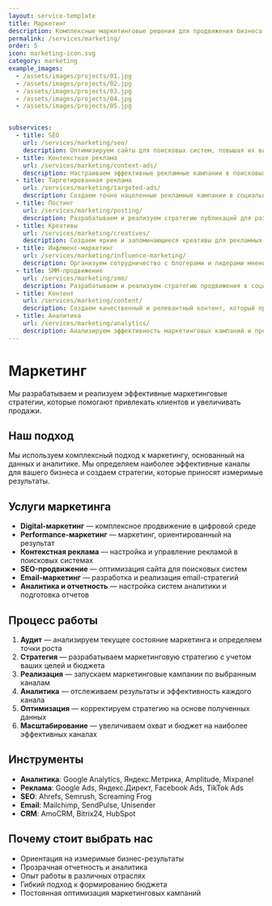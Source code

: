 ```yaml
---
layout: service-template
title: Маркетинг
description: Комплексные маркетинговые решения для продвижения бизнеса
permalink: /services/marketing/
order: 5
icon: marketing-icon.svg
category: marketing
example_images:
  - /assets/images/projects/01.jpg
  - /assets/images/projects/02.jpg
  - /assets/images/projects/03.jpg
  - /assets/images/projects/04.jpg
  - /assets/images/projects/05.jpg


subservices:
  - title: SEO
    url: /services/marketing/seo/
    description: Оптимизируем сайты для поисковых систем, повышая их видимость и привлекая целевой трафик.
  - title: Контекстная реклама
    url: /services/marketing/context-ads/
    description: Настраиваем эффективные рекламные кампании в поисковых системах для привлечения целевой аудитории.
  - title: Таргетированная реклама
    url: /services/marketing/targeted-ads/
    description: Создаем точно нацеленные рекламные кампании в социальных сетях и на других платформах.
  - title: Постинг
    url: /services/marketing/posting/
    description: Разрабатываем и реализуем стратегию публикаций для различных платформ и социальных сетей.
  - title: Креативы
    url: /services/marketing/creatives/
    description: Создаем яркие и запоминающиеся креативы для рекламных кампаний и социальных сетей.
  - title: Инфлюенс-маркетинг
    url: /services/marketing/influence-marketing/
    description: Организуем сотрудничество с блогерами и лидерами мнений для продвижения вашего бренда.
  - title: SMM-продвижение
    url: /services/marketing/smm/
    description: Разрабатываем и реализуем стратегию продвижения в социальных сетях, увеличивая вовлеченность и лояльность аудитории.
  - title: Контент
    url: /services/marketing/content/
    description: Создаем качественный и релевантный контент, который привлекает и удерживает вашу целевую аудиторию.
  - title: Аналитика
    url: /services/marketing/analytics/
    description: Анализируем эффективность маркетинговых кампаний и предоставляем рекомендации по их оптимизации.
---
```


# Маркетинг

Мы разрабатываем и реализуем эффективные маркетинговые стратегии, которые помогают привлекать клиентов и увеличивать продажи.

## Наш подход

Мы используем комплексный подход к маркетингу, основанный на данных и аналитике. Мы определяем наиболее эффективные каналы для вашего бизнеса и создаем стратегии, которые приносят измеримые результаты.

## Услуги маркетинга

- **Digital-маркетинг** — комплексное продвижение в цифровой среде
- **Performance-маркетинг** — маркетинг, ориентированный на результат
- **Контекстная реклама** — настройка и управление рекламой в поисковых системах
- **SEO-продвижение** — оптимизация сайта для поисковых систем
- **Email-маркетинг** — разработка и реализация email-стратегий
- **Аналитика и отчетность** — настройка систем аналитики и подготовка отчетов

## Процесс работы

1. **Аудит** — анализируем текущее состояние маркетинга и определяем точки роста
2. **Стратегия** — разрабатываем маркетинговую стратегию с учетом ваших целей и бюджета
3. **Реализация** — запускаем маркетинговые кампании по выбранным каналам
4. **Аналитика** — отслеживаем результаты и эффективность каждого канала
5. **Оптимизация** — корректируем стратегию на основе полученных данных
6. **Масштабирование** — увеличиваем охват и бюджет на наиболее эффективных каналах

## Инструменты

- **Аналитика**: Google Analytics, Яндекс.Метрика, Amplitude, Mixpanel
- **Реклама**: Google Ads, Яндекс.Директ, Facebook Ads, TikTok Ads
- **SEO**: Ahrefs, Semrush, Screaming Frog
- **Email**: Mailchimp, SendPulse, Unisender
- **CRM**: AmoCRM, Bitrix24, HubSpot

## Почему стоит выбрать нас

- Ориентация на измеримые бизнес-результаты
- Прозрачная отчетность и аналитика
- Опыт работы в различных отраслях
- Гибкий подход к формированию бюджета
- Постоянная оптимизация маркетинговых кампаний
